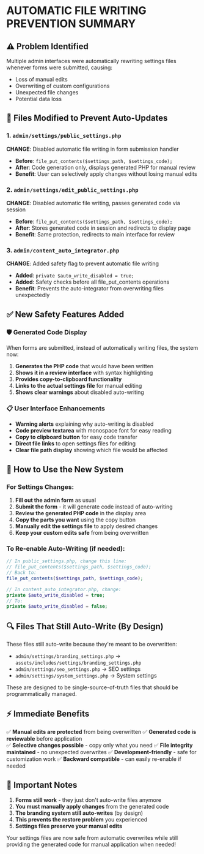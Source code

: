 # AUTOMATIC FILE WRITING PREVENTION SUMMARY

## ⚠️ Problem Identified
Multiple admin interfaces were automatically rewriting settings files whenever forms were submitted, causing:
- Loss of manual edits
- Overwriting of custom configurations
- Unexpected file changes
- Potential data loss

## 🔧 Files Modified to Prevent Auto-Updates

### 1. `admin/settings/public_settings.php`
**CHANGE**: Disabled automatic file writing in form submission handler
- **Before**: `file_put_contents($settings_path, $settings_code);` 
- **After**: Code generation only, displays generated PHP for manual review
- **Benefit**: User can selectively apply changes without losing manual edits

### 2. `admin/settings/edit_public_settings.php`  
**CHANGE**: Disabled automatic file writing, passes generated code via session
- **Before**: `file_put_contents($settings_path, $settings_code);`
- **After**: Stores generated code in session and redirects to display page
- **Benefit**: Same protection, redirects to main interface for review

### 3. `admin/content_auto_integrator.php`
**CHANGE**: Added safety flag to prevent automatic file writing
- **Added**: `private $auto_write_disabled = true;`
- **Added**: Safety checks before all file_put_contents operations
- **Benefit**: Prevents the auto-integrator from overwriting files unexpectedly

## ✅ New Safety Features Added

### 🛡️ Generated Code Display
When forms are submitted, instead of automatically writing files, the system now:
1. **Generates the PHP code** that would have been written
2. **Shows it in a review interface** with syntax highlighting
3. **Provides copy-to-clipboard functionality**
4. **Links to the actual settings file** for manual editing
5. **Shows clear warnings** about disabled auto-writing

### 📋 User Interface Enhancements
- **Warning alerts** explaining why auto-writing is disabled
- **Code preview textarea** with monospace font for easy reading
- **Copy to clipboard button** for easy code transfer
- **Direct file links** to open settings files for editing
- **Clear file path display** showing which file would be affected

## 🎯 How to Use the New System

### For Settings Changes:
1. **Fill out the admin form** as usual
2. **Submit the form** - it will generate code instead of auto-writing
3. **Review the generated PHP code** in the display area
4. **Copy the parts you want** using the copy button
5. **Manually edit the settings file** to apply desired changes
6. **Keep your custom edits safe** from being overwritten

### To Re-enable Auto-Writing (if needed):
```php
// In public_settings.php, change this line:
// file_put_contents($settings_path, $settings_code);
// Back to:
file_put_contents($settings_path, $settings_code);

// In content_auto_integrator.php, change:
private $auto_write_disabled = true;
// To:
private $auto_write_disabled = false;
```

## 🔍 Files That Still Auto-Write (By Design)

These files still auto-write because they're meant to be overwritten:
- `admin/settings/branding_settings.php` → `assets/includes/settings/branding_settings.php`
- `admin/settings/seo_settings.php` → SEO settings
- `admin/settings/system_settings.php` → System settings

These are designed to be single-source-of-truth files that should be programmatically managed.

## ⚡ Immediate Benefits

✅ **Manual edits are protected** from being overwritten
✅ **Generated code is reviewable** before application  
✅ **Selective changes possible** - copy only what you need
✅ **File integrity maintained** - no unexpected overwrites
✅ **Development-friendly** - safe for customization work
✅ **Backward compatible** - can easily re-enable if needed

## 🚨 Important Notes

1. **Forms still work** - they just don't auto-write files anymore
2. **You must manually apply changes** from the generated code
3. **The branding system still auto-writes** (by design)
4. **This prevents the restore problem** you experienced
5. **Settings files preserve your manual edits**

Your settings files are now safe from automatic overwrites while still providing the generated code for manual application when needed!
